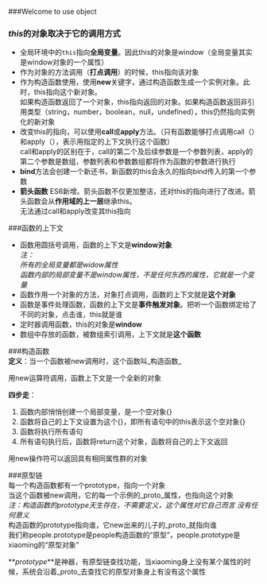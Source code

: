###Welcome to use object

### *this*的对象取决于它的调用方式  
+ 全局环境中的`this`指向**全局变量**。因此this的对象是window（全局变量其实是window对象的一个属性）  
+ 作为对象的方法调用（**打点调用**）的时候，this指向该对象  
+ 作为构造函数使用，使用**new**关键字，通过构造函数生成一个实例对象。此时，this指向这个新对象。<br>如果构造函数返回了一个对象，this指向返回的对象。如果构造函数返回非引用类型（string，number，boolean，null，undefined），this仍然指向实例化的新对象  
+ 改变this的指向，可以使用**call**或**apply**方法。（只有函数能够打点调用call（）和apply（），表示用指定的上下文执行这个函数）<br>call和apply的区别在于，call的第二个及后续参数是一个参数列表，apply的第二个参数是数组，参数列表和参数数组都将作为函数的参数进行执行  
+ **bind**方法会创建一个新还书，新函数的this会永久的指向bind传入的第一个参数  
+ **箭头函数** ES6新增。箭头函数不仅更加整洁，还对this的指向进行了改进。箭头函数会从**作用域的上一层**继承this。<br>无法通过call和apply改变其this指向  

###函数的上下文  
+ 函数用圆括号调用，函数的上下文是**window对象**<br>*注：<br>所有的全局变量都是widow属性 <br>函数内部的局部变量不是window属性，不是任何东西的属性，它就是一个变量*  
+ 函数作用一个对象的方法，对象打点调用，函数的上下文就是**这个对象**  
+ 函数是事件处理函数，函数的上下文是**事件触发对象**。把听一个函数绑定给了不同的对象，点击谁，this就是谁  
+ 定时器调用函数，this的对象是**window**  
+ 数组中存放的函数，被数组索引调用，上下文就是**这个函数**  

###构造函数  
**定义**：当一个函数被new调用时，这个函数叫_构造函数_  

用new运算符调用，函数上下文是一个全新的对象      

**四步走**：  
1. 函数内部悄悄创建一个局部变量，是一个空对象{}  
2. 函数将自己的上下文设置为这个{}，即所有语句中的this表示这个空对象{}  
3. 函数将执行所有语句  
4. 所有语句执行后，函数将return这个对象，函数将自己的上下文返回  

用new操作符可以返回具有相同属性群的对象  

###原型链  
每一个构造函数都有一个prototype，指向一个对象  
当这个函数被new调用，它的每一个示例的_proto_属性，也指向这个对象  
*注：构造函数的prototype天生存在，不需要定义，这个属性对它自己而言 没有任何意义*  
构造函数的prototype指向谁，它new出来的儿子的_proto_就指向谁   
我们称people.prototype是people构造函数的“原型”，people.prototype是xiaoming的“原型对象”  

**_prototype_**是神器，有原型链查找功能，当xiaoming身上没有某个属性的时候，系统会沿着_proto_去查找它的原型对象身上有没有这个属性  

  
